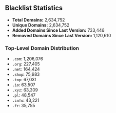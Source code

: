 ## Blacklist Statistics

- **Total Domains:** 2,634,752
- **Unique Domains:** 2,634,752
- **Added Domains Since Last Version:** 733,446
- **Removed Domains Since Last Version:** 1,120,610

### Top-Level Domain Distribution

-  `.com`: 1,206,076
-  `.org`: 227,405
-  `.net`: 164,424
-  `.shop`: 75,983
-  `.top`: 67,031
-  `.io`: 63,507
-  `.xyz`: 63,309
-  `.pl`: 48,547
-  `.info`: 43,221
-  `.fr`: 35,755
